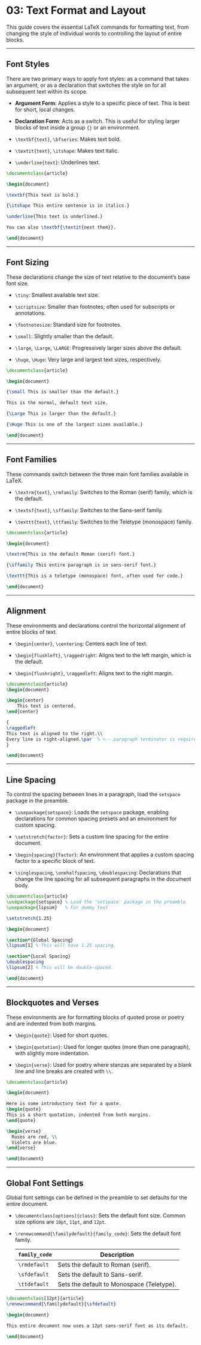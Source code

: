 # 03: Text Format and Layout

This guide covers the essential LaTeX commands for formatting text, from changing the style of individual words to controlling the layout of entire blocks.

---

## Font Styles

There are two primary ways to apply font styles: as a command that takes an argument, or as a declaration that switches the style on for all subsequent text within its scope.

- **Argument Form**: Applies a style to a specific piece of text. This is best for short, local changes.

- **Declaration Form**: Acts as a switch. This is useful for styling larger blocks of text inside a group `{}` or an environment.

- `\textbf{text}`, `\bfseries`: Makes text bold.

- `\textit{text}`, `\itshape`: Makes text italic.

- `\underline{text}`: Underlines text.

```latex
\documentclass{article}

\begin{document}

\textbf{This text is bold.}

{\itshape This entire sentence is in italics.}

\underline{This text is underlined.}

You can also \textbf{\textit{nest them}}.

\end{document}
```

---

## Font Sizing

These declarations change the size of text relative to the document’s base font size. 

- `\tiny`: Smallest available text size.

- `\scriptsize`: Smaller than footnotes; often used for subscripts or annotations.

- `\footnotesize`: Standard size for footnotes.

- `\small`: Slightly smaller than the default.

- `\large`, `\Large`, `\LARGE`: Progressively larger sizes above the default.

- `\huge`, `\Huge`: Very large and largest text sizes, respectively.

```latex
\documentclass{article}

\begin{document}

{\small This is smaller than the default.}

This is the normal, default text size.

{\Large This is larger than the default.}

{\Huge This is one of the largest sizes available.}

\end{document}
```

---

## Font Families

These commands switch between the three main font families available in LaTeX.

- `\textrm{text}`, `\rmfamily`: Switches to the Roman (serif) family, which is the default.

- `\textsf{text}`, `\sffamily`: Switches to the Sans-serif family.

- `\texttt{text}`, `\ttfamily`: Switches to the Teletype (monospace) family.

```latex
\documentclass{article}

\begin{document}

\textrm{This is the default Roman (serif) font.}

{\sffamily This entire paragraph is in sans-serif font.}

\texttt{This is a teletype (monospace) font, often used for code.}

\end{document}
```

---

## Alignment

These environments and declarations control the horizontal alignment of entire blocks of text.

- `\begin{center}`, `\centering`: Centers each line of text.
  
- `\begin{flushleft}`, `\raggedright`: Aligns text to the left margin, which is the default.
  
- `\begin{flushright}`, `\raggedleft`: Aligns text to the right margin.

```latex
\documentclass{article}
\begin{document}

\begin{center}
    This text is centered.
\end{center}

{
\raggedleft
This text is aligned to the right.\\
Every line is right-aligned.\par  % <-- paragraph terminator is required
}

\end{document}
```

---

## Line Spacing

To control the spacing between lines in a paragraph, load the `setspace` package in the preamble.

- `\usepackage{setspace}`: Loads the `setspace` package, enabling declarations for common spacing presets and an environment for custom spacing.

- `\setstretch{factor}`: Sets a custom line spacing for the entire document.

- `\begin{spacing}{factor}`: An environment that applies a custom spacing factor to a specific block of text.

- `\singlespacing`, `\onehalfspacing`, `\doublespacing`: Declarations that change the line spacing for all subsequent paragraphs in the document body.

```latex
\documentclass{article}
\usepackage{setspace} % Load the 'setspace' package in the preamble
\usepackage{lipsum}   % For dummy text

\setstretch{1.25}

\begin{document}

\section*{Global Spacing}
\lipsum[1] % This will have 1.25 spacing.

\section*{Local Spacing}
\doublespacing
\lipsum[2] % This will be double-spaced.

\end{document}
```

---

## Blockquotes and Verses

These environments are for formatting blocks of quoted prose or poetry and are indented from both margins.

- `\begin{quote}`: Used for short quotes.

- `\begin{quotation}`: Used for longer quotes (more than one paragraph), with slightly more indentation.

- `\begin{verse}`: Used for poetry where stanzas are separated by a blank line and line breaks are created with `\\`.

```latex
\documentclass{article}

\begin{document}

Here is some introductory text for a quote.
\begin{quote}
This is a short quotation, indented from both margins.
\end{quote}

\begin{verse}
  Roses are red, \\
  Violets are blue.
\end{verse}

\end{document}
```

---

## Global Font Settings

Global font settings can be defined in the preamble to set defaults for the entire document.

- `\documentclass[options]{class}`: Sets the default font size. Common size options are `10pt`, `11pt`, and `12pt`.

- `\renewcommand{\familydefault}{family_code}`: Sets the default font family.

  | `family_code` | Description                               |
  | ------------- | ----------------------------------------- |
  | `\rmdefault`  | Sets the default to Roman (serif).        |
  | `\sfdefault`  | Sets the default to Sans-serif.           |
  | `\ttdefault`  | Sets the default to Monospace (Teletype). |

```latex
\documentclass[12pt]{article}
\renewcommand{\familydefault}{\sfdefault}

\begin{document}

This entire document now uses a 12pt sans-serif font as its default.

\end{document}
```
